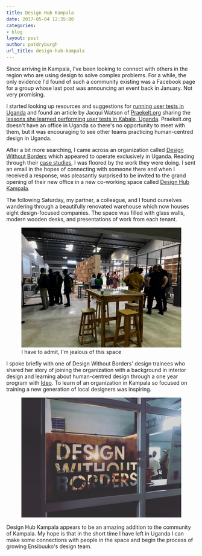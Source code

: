 ```yaml
---
title: Design Hub Kampala
date: 2017-05-04 12:35:00
categories:
- blog
layout: post
author: patdryburgh
url_title: design-hub-kampala
---
```


Since arriving in Kampala, I've been looking to connect with others in the region who are using design to solve complex problems. For a while, the only evidence I'd found of such a community existing was a Facebook page for a group whose last post was announcing an event back in January. Not very promising.

I started looking up resources and suggestions for [running user tests in Uganda][utu] and found an article by Jacqui Watson of [Praekelt.org][pko] sharing the [lessons she learned performing user tests in Kabale, Uganda][put]. Praekelt.org doesn't have an office in Uganda so there's no opportunity to meet with them, but it was encouraging to see other teams practicing human-centred design in Uganda.

After a bit more searching, I came across an organization called [Design Without Borders][dwb] which appeared to operate exclusively in Uganda. Reading through their [case studies][dcs], I was floored by the work they were doing. I sent an email in the hopes of connecting with someone there and when I received a response, was pleasantly surprised to be invited to the grand opening of their new office in a new co-working space called [Design Hub Kampala][dhk].

The following Saturday, my partner, a colleague, and I found ourselves wandering through a beautifully renovated warehouse which now houses eight design-focused companies. The space was filled with glass walls, modern wooden desks, and presentations of work from each tenant.

<figure class="extra-wide">
  <img src="/images/uploads/design-hub-kampala.jpg" alt="Design Hub Kampala" />
  <figcaption>I have to admit, I'm jealous of this space</figcaption>
</figure>

I spoke briefly with one of Design Without Borders' design trainees who shared her story of joining the organization with a background in interior design and learning about human-centred design through a one year program with [Ideo][ideo]. To learn of an organization in Kampala so focused on training a new generation of local designers was inspiring.

<figure class="extra-wide">
  <img src="/images/uploads/design-without-borders.jpg" alt="Design Without Borders" />
</figure>

Design Hub Kampala appears to be an amazing addition to the community of Kampala. My hope is that in the short time I have left in Uganda I can make some connections with people in the space and begin the process of growing Ensibuuko's design team.

[utu]: http://patdryburgh.com/blog/user-testing-in-uganda/
[pko]: http://praekelt.org
[put]: https://medium.com/@praekeltorg/4-lessons-on-mobile-user-testing-in-africa-stories-from-the-top-of-a-hill-79734e93ce1b
[dwb]: http://designwithoutborders.com
[dcs]: http://www.designwithoutborders.com/projects/
[dhk]: http://designhubkampala.com
[ideo]: https://www.ideou.org/